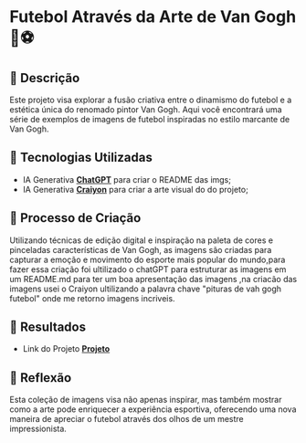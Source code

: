 #  Futebol Através da Arte de Van Gogh 🎨⚽

## 📒 Descrição
Este projeto visa explorar a fusão criativa entre o dinamismo do futebol e a estética única do renomado pintor Van Gogh. Aqui você encontrará uma série de exemplos de imagens de futebol inspiradas no estilo marcante de Van Gogh.

## 🤖 Tecnologias Utilizadas
- IA Generativa **[ChatGPT](https://chat.openai.com)** para criar o README das imgs;
- IA Generativa **[Craiyon](https://www.craiyon.com/)** para criar a arte visual do do projeto;

## 🧐 Processo de Criação
Utilizando técnicas de edição digital e inspiração na paleta de cores e pinceladas características de Van Gogh, as imagens são criadas para capturar a emoção e movimento do esporte mais popular do mundo,para fazer essa criação foi ultilizado o chatGPT para estruturar as imagens em um README.md para ter um boa apresentação das imagens ,na criacão das imagens usei o Craiyon ultilizando a palavra chave "pituras de vah gogh futebol" onde me retorno imagens incriveis.

## 🚀 Resultados
- Link do Projeto **[Projeto](https://github.com/1GM1910/lab-natty-or-not/blob/main/imgs/README.md)** 

## 💭 Reflexão
Esta coleção de imagens visa não apenas inspirar, mas também mostrar como a arte pode enriquecer a experiência esportiva, oferecendo uma nova maneira de apreciar o futebol através dos olhos de um mestre impressionista.
